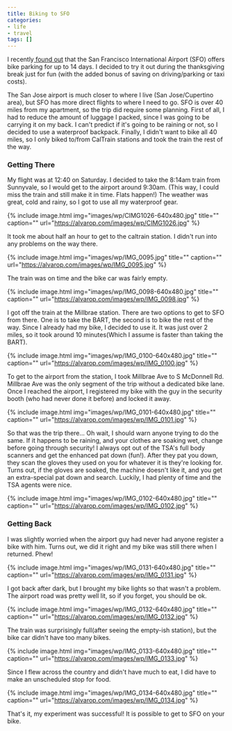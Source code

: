 ```yaml
---
title: Biking to SFO
categories:
- life
- travel
tags: []
---
```

I recently<a href="http://www.flysfo.com/web/page/orphan/bicycle-parking/"> found out</a> that the San Francisco International Airport (SFO) offers bike parking for up to 14 days. I decided to try it out during the thanksgiving break just for fun (with the added bonus of saving on driving/parking or taxi costs).

The San Jose airport is much closer to where I live (San Jose/Cupertino area), but SFO has more direct flights to where I need to go. SFO is over 40 miles from my apartment, so the trip did require some planning. First of all, I had to reduce the amount of luggage I packed, since I was going to be carrying it on my back. I can't predict if it's going to be raining or not, so I decided to use a waterproof backpack. Finally, I didn't want to bike all 40 miles, so I only biked to/from CalTrain stations and took the train the rest of the way.

### Getting There

My flight was at 12:40 on Saturday. I decided to take the 8:14am train from Sunnyvale, so I would get to the airport around 9:30am. (This way, I could miss the train and still make it in time. Flats happen!) The weather was great, cold and rainy, so I got to use all my waterproof gear.

{% include image.html
            img="images/wp/CIMG1026-640x480.jpg"
            title=""
            caption=""
            url="https://alvarop.com/images/wp/CIMG1026.jpg" %}

It took me about half an hour to get to the caltrain station. I didn't run into any problems on the way there.

{% include image.html
            img="images/wp/IMG_0095.jpg"
            title=""
            caption=""
            url="https://alvarop.com/images/wp/IMG_0095.jpg" %}

The train was on time and the bike car was fairly empty.

{% include image.html
            img="images/wp/IMG_0098-640x480.jpg"
            title=""
            caption=""
            url="https://alvarop.com/images/wp/IMG_0098.jpg" %}

I got off the train at the Millbrae station. There are two options to get to SFO from there. One is to take the BART, the second is to bike the rest of the way. Since I already had my bike, I decided to use it. It was just over 2 miles, so it took around 10 minutes(Which I assume is faster than taking the BART).

{% include image.html
            img="images/wp/IMG_0100-640x480.jpg"
            title=""
            caption=""
            url="https://alvarop.com/images/wp/IMG_0100.jpg" %}

To get to the airport from the station, I took Millbrae Ave to S McDonnell Rd. Millbrae Ave was the only segment of the trip without a dedicated bike lane. Once I reached the airport, I registered my bike with the guy in the security booth (who had never done it before) and locked it away.

{% include image.html
            img="images/wp/IMG_0101-640x480.jpg"
            title=""
            caption=""
            url="https://alvarop.com/images/wp/IMG_0101.jpg" %}

So that was the trip there... Oh wait, I should warn anyone trying to do the same. If it happens to be raining, and your clothes are soaking wet, change before going through security! I always opt out of the TSA's full body scanners and get the enhanced pat down (fun!). After they pat you down, they scan the gloves they used on you for whatever it is they're looking for. Turns out, if the gloves are soaked, the machine doesn't like it, and you get an extra-special pat down and search. Luckily, I had plenty of time and the TSA agents were nice.

{% include image.html
            img="images/wp/IMG_0102-640x480.jpg"
            title=""
            caption=""
            url="https://alvarop.com/images/wp/IMG_0102.jpg" %}

### Getting Back

I was slightly worried when the airport guy had never had anyone register a bike with him. Turns out, we did it right and my bike was still there when I returned. Phew!

{% include image.html
            img="images/wp/IMG_0131-640x480.jpg"
            title=""
            caption=""
            url="https://alvarop.com/images/wp/IMG_0131.jpg" %}

I got back after dark, but I brought my bike lights so that wasn't a problem. The airport road was pretty well lit, so if you forget, you should be ok.

{% include image.html
            img="images/wp/IMG_0132-640x480.jpg"
            title=""
            caption=""
            url="https://alvarop.com/images/wp/IMG_0132.jpg" %}

The train was surprisingly full(after seeing the empty-ish station), but the bike car didn't have too many bikes.

{% include image.html
            img="images/wp/IMG_0133-640x480.jpg"
            title=""
            caption=""
            url="https://alvarop.com/images/wp/IMG_0133.jpg" %}

Since I flew across the country and didn't have much to eat, I did have to make an unscheduled stop for food.

{% include image.html
            img="images/wp/IMG_0134-640x480.jpg"
            title=""
            caption=""
            url="https://alvarop.com/images/wp/IMG_0134.jpg" %}

That's it, my experiment was successful! It is possible to get to SFO on your bike.
